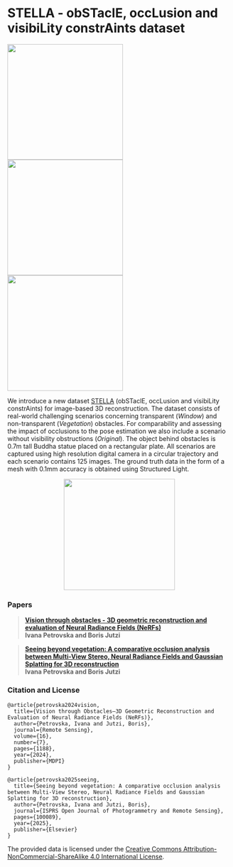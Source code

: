 # STELLA - obSTaclE, occLusion and visibiLity constrAints dataset
[<img src="https://github.com/sqirrel3/STELLA/blob/main/imgs/no-obstacle-trajectory.png" width="260"/>](no-obstacle-trajectory.png)
[<img src="https://github.com/sqirrel3/STELLA/blob/main/imgs/window-trajectory.png" width="260"/>](window-trajectory.png)
[<img src="https://github.com/sqirrel3/STELLA/blob/main/imgs/vegetation-trajectory.png" width="260"/>](vegetation-trajectory.png)

We introduce a new dataset [STELLA](https://drive.google.com/file/d/1-C2HTm4TB0Pgdm5UYgDz5MPzcayZHn4V/view?usp=drive_link) (obSTaclE, occLusion and visibiLity constrAints) for image-based 3D reconstruction. The dataset consists of real-world challenging scenarios concerning transparent (*Window*) and non-transparent (*Vegetation*) obstacles. For comparability and assessing the impact of occlusions to the pose estimation we also include a scenario without visibility obstructions (*Original*). The object behind obstacles is 0.7m tall Buddha statue placed on a rectangular plate. All scenarios are captured using high resolution digital camera in a circular trajectory and each scenario contains 125 images. The ground truth data in the form of a mesh with 0.1mm accuracy is obtained using Structured Light.

<p align="center">
 <img src="https://github.com/sqirrel3/STELLA/blob/main/imgs/ground-truth-mesh.gif" width="250"/>
</p>

### Papers

> [**Vision through obstacles - 3D geometric reconstruction and evaluation of Neural Radiance Fields (NeRFs)**](https://www.mdpi.com/2072-4292/16/7/1188) <br />
> **Ivana Petrovska and Boris Jutzi**

> [**Seeing beyond vegetation: A comparative occlusion analysis between Multi-View Stereo, Neural Radiance Fields and Gaussian Splatting for 3D reconstruction**](https://doi.org/10.1016/j.ophoto.2025.100089) <br />
> **Ivana Petrovska and Boris Jutzi**

### Citation and License
```
@article{petrovska2024vision,
  title={Vision through Obstacles—3D Geometric Reconstruction and Evaluation of Neural Radiance Fields (NeRFs)},
  author={Petrovska, Ivana and Jutzi, Boris},
  journal={Remote Sensing},
  volume={16},
  number={7},
  pages={1188},
  year={2024},
  publisher={MDPI}
}
```

```
@article{petrovska2025seeing,
  title={Seeing beyond vegetation: A comparative occlusion analysis between Multi-View Stereo, Neural Radiance Fields and Gaussian Splatting for 3D reconstruction},
  author={Petrovska, Ivana and Jutzi, Boris},
  journal={ISPRS Open Journal of Photogrammetry and Remote Sensing},
  pages={100089},
  year={2025},
  publisher={Elsevier}
}
```

The provided data is licensed under the [Creative Commons Attribution-NonCommercial-ShareAlike 4.0 International License](https://creativecommons.org/licenses/by-nc-sa/4.0/).
